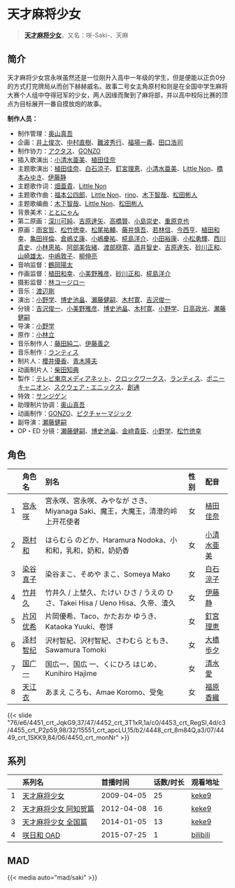 # 天才麻将少女


> <u>**[天才麻将少女](https://bgm.tv/subject/1444)**</u>，又名：咲-Saki-、天麻

## 简介

天才麻将少女宫永咲虽然还是一位刚升入高中一年级的学生，但是便能以正负0分的方式打完牌局从而创下赫赫威名。故事二号女主角原村和则是在全国中学生麻将大赛个人组中夺得冠军的少女，两人因缘而聚到了麻将部，并以高中校际比赛的顶点为目标展开一番自摸放炮的故事。

**制作人员：**
- 制作管理：[奥山真吾](https://bgm.tv/person/53271)
- 企画：[井上俊次](https://bgm.tv/person/963)、[中村直樹](https://bgm.tv/person/1994)、[難波秀行](https://bgm.tv/person/38187)、[福場一義](https://bgm.tv/person/3595)、[田口浩司](https://bgm.tv/person/85)
- 制作协力：[アクタス](https://bgm.tv/person/222)、[GONZO](https://bgm.tv/person/541)
- 插入歌演出：[小清水亜美](https://bgm.tv/person/4474)、[植田佳奈](https://bgm.tv/person/4263)
- 主题歌演出：[植田佳奈](https://bgm.tv/person/4263)、[白石涼子](https://bgm.tv/person/4730)、[釘宮理恵](https://bgm.tv/person/3936)、[小清水亜美](https://bgm.tv/person/4474)、[Little Non](https://bgm.tv/person/34537)、[橋本みゆき](https://bgm.tv/person/5749)、[伊藤静](https://bgm.tv/person/4272)
- 主题歌作词：[畑亜貴](https://bgm.tv/person/7329)、[Little Non](https://bgm.tv/person/34537)
- 主题歌作曲：[福本公四郎](https://bgm.tv/person/10661)、[Little Non](https://bgm.tv/person/34537)、[rino](https://bgm.tv/person/4387)、[木下智哉](https://bgm.tv/person/10774)、[松田彬人](https://bgm.tv/person/7143)
- 主题歌编曲：[木下智哉](https://bgm.tv/person/10774)、[Little Non](https://bgm.tv/person/34537)、[松田彬人](https://bgm.tv/person/7143)
- 背景美术：[ととにゃん](https://bgm.tv/person/34067)
- 第二原画：[深川可純](https://bgm.tv/person/14527)、[吉原達矢](https://bgm.tv/person/11315)、[高橋賢](https://bgm.tv/person/12196)、[小島崇史](https://bgm.tv/person/12524)、[重原克也](https://bgm.tv/person/19376)
- 原画：[雨宮哲](https://bgm.tv/person/12578)、[松竹徳幸](https://bgm.tv/person/2878)、[松尾祐輔](https://bgm.tv/person/8178)、[藤井慎吾](https://bgm.tv/person/12489)、[若林信](https://bgm.tv/person/12586)、[今西亨](https://bgm.tv/person/22590)、[植田和幸](https://bgm.tv/person/11256)、[亀田祥倫](https://bgm.tv/person/8611)、[倉嶋丈康](https://bgm.tv/person/1278)、[小嶋慶祐](https://bgm.tv/person/12515)、[椛島洋介](https://bgm.tv/person/3665)、[小田裕康](https://bgm.tv/person/12433)、[小松勇輝](https://bgm.tv/person/12517)、[西川貴史](https://bgm.tv/person/12797)、[小林恵祐](https://bgm.tv/person/13576)、[阿部美佐緒](https://bgm.tv/person/11377)、[渡部穏寛](https://bgm.tv/person/23345)、[酒井智史](https://bgm.tv/person/21200)、[吉原達矢](https://bgm.tv/person/11315)、[砂川正和](https://bgm.tv/person/12520)、[山崎雄太](https://bgm.tv/person/25589)、[中嶋敦子](https://bgm.tv/person/276)、[柳伸亮](https://bgm.tv/person/12298)
- 音响监督：[鶴岡陽太](https://bgm.tv/person/29)
- 作画监督：[植田和幸](https://bgm.tv/person/11256)、[小美野雅彦](https://bgm.tv/person/12423)、[砂川正和](https://bgm.tv/person/12520)、[椛島洋介](https://bgm.tv/person/3665)
- 摄影监督：[林コージロー](https://bgm.tv/person/861)
- 音乐：[渡辺剛](https://bgm.tv/person/2713)
- 演出：[小野学](https://bgm.tv/person/2718)、[博史池畠](https://bgm.tv/person/13170)、[瀬藤健嗣](https://bgm.tv/person/18097)、[木村寛](https://bgm.tv/person/13038)、[吉沢俊一](https://bgm.tv/person/15850)
- 分镜：[吉沢俊一](https://bgm.tv/person/15850)、[小美野雅彦](https://bgm.tv/person/12423)、[博史池畠](https://bgm.tv/person/13170)、[木村寛](https://bgm.tv/person/13038)、[小野学](https://bgm.tv/person/2718)、[日高政光](https://bgm.tv/person/777)、[瀬藤健嗣](https://bgm.tv/person/18097)
- 导演：[小野学](https://bgm.tv/person/2718)
- 原作：[小林立](https://bgm.tv/person/3684)
- 音乐制作人：[藤田純二](https://bgm.tv/person/432)、[伊藤善之](https://bgm.tv/person/52)
- 音乐制作：[ランティス](https://bgm.tv/person/57)
- 制片人：[櫻井優香](https://bgm.tv/person/3666)、[青木隆夫](https://bgm.tv/person/51768)
- 动画制片人：[柴田知典](https://bgm.tv/person/42042)
- 製作：[テレビ東京メディアネット](https://bgm.tv/person/229)、[クロックワークス](https://bgm.tv/person/1492)、[ランティス](https://bgm.tv/person/57)、[ポニーキャニオン](https://bgm.tv/person/64)、[スクウェア・エニックス](https://bgm.tv/person/497)、[創通](https://bgm.tv/person/182)
- 特效：[サンジゲン](https://bgm.tv/person/7061)
- 助理制片协调：[奥山真吾](https://bgm.tv/person/53271)
- 动画制作：[GONZO](https://bgm.tv/person/541)、[ピクチャーマジック](https://bgm.tv/person/1904)
- 副导演：[瀬藤健嗣](https://bgm.tv/person/18097)
- OP・ED 分镜：[瀬藤健嗣](https://bgm.tv/person/18097)、[博史池畠](https://bgm.tv/person/13170)、[金﨑貴臣](https://bgm.tv/person/3101)、[小野学](https://bgm.tv/person/2718)、[松竹徳幸](https://bgm.tv/person/2878)

## 角色

|     |   角色名   |   别名  | 性别 |  配音  |
|:--- |:------  |:----      |:---  |:--   |
| 1 | [宫永咲](https://bgm.tv/character/4451) | 宮永咲、宮永咲、みやなが さき、Miyanaga Saki、魔王，大魔王，清澄的岭上开花使者 | 女 | [植田佳奈](https://bgm.tv/person/4263) |
| 2 | [原村和](https://bgm.tv/character/4452) | はらむら のどか、Haramura Nodoka、小和和，乳和，奶和，奶奶香 | 女 | [小清水亜美](https://bgm.tv/person/4474) |
| 3 | [染谷真子](https://bgm.tv/character/4453) | 染谷まこ、そめや まこ、Someya Mako | 女 | [白石涼子](https://bgm.tv/person/4730) |
| 4 | [竹井久](https://bgm.tv/character/4455) | 竹井久 / 上埜久、たけい ひさ / うえの ひさ、Takei Hisa / Ueno Hisa、久帝、渣久 | 女 | [伊藤静](https://bgm.tv/person/4272) |
| 5 | [片冈优希](https://bgm.tv/character/15551) | 片岡優希、Taco、かたおか ゆうき、Kataoka Yuuki、卷饼 | 女 | [釘宮理恵](https://bgm.tv/person/3936) |
| 6 | [泽村智纪](https://bgm.tv/character/4448) | 沢村智紀、沢村智紀、さわむら ともき、Sawamura Tomoki | 女 | [大橋歩夕](https://bgm.tv/person/6174) |
| 7 | [国广一](https://bgm.tv/character/4449) | 国広一、国広 一、くにひろ はじめ、Kunihiro Hajime | 女 | [清水愛](https://bgm.tv/person/4064) |
| 8 | [天江衣](https://bgm.tv/character/4450) | あまえ ころも、Amae Koromo、受兔 | 女 | [福原香織](https://bgm.tv/person/5046) |

{{< slide "76/e6/4451_crt_JqkG9,37/47/4452_crt_3T1xR,1a/c0/4453_crt_RegSI,4d/c3/4455_crt_P2p59,98/32/15551_crt_apcLU,15/b2/4448_crt_8m84Q,a3/07/4449_crt_1SKK9,84/06/4450_crt_monNr" >}}

## 系列

|     | 系列名         | 首播时间       | 话数/时长 | 观看地址                                                    |
| :-- | :---------- | :--------- | :---- | :------------------------------------------------------ |
| 1   |[天才麻将少女](https://bgm.tv/subject/1444)| 2009-04-05 | 25    | [keke9](https://www.keke9.app/play/20155-4-136133.html) |
| 2   |[天才麻将少女 阿知贺篇](https://bgm.tv/subject/24165)| 2012-04-08 | 16    | [keke9](https://www.keke9.app/play/27085-4-232542.html) |
| 3   |[天才麻将少女 全国篇](https://bgm.tv/subject/52606)| 2014-01-05 | 13    | [keke9](https://www.keke9.app/play/20535-4-139328.html) |
| 4   |[咲日和 OAD](https://bgm.tv/subject/114197)| 2015-07-25 | 1     | [bilibili](https://www.bilibili.com/video/BV1ws411m7H6) |


## MAD

{{< media  auto="mad/saki" >}}

